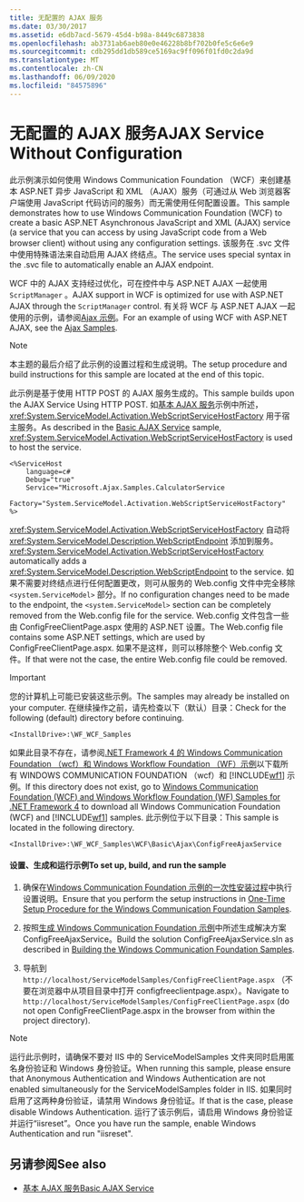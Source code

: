 ```yaml
---
title: 无配置的 AJAX 服务
ms.date: 03/30/2017
ms.assetid: e6db7acd-5679-45d4-b98a-8449c6873838
ms.openlocfilehash: ab3731ab6aeb80e0e46228b8bf702b0fe5c6e6e9
ms.sourcegitcommit: cdb295dd1db589ce5169ac9ff096f01fd0c2da9d
ms.translationtype: MT
ms.contentlocale: zh-CN
ms.lasthandoff: 06/09/2020
ms.locfileid: "84575896"
---
```

# <a name="ajax-service-without-configuration"></a><span data-ttu-id="569fb-102">无配置的 AJAX 服务</span><span class="sxs-lookup"><span data-stu-id="569fb-102">AJAX Service Without Configuration</span></span>

<span data-ttu-id="569fb-103">此示例演示如何使用 Windows Communication Foundation （WCF）来创建基本 ASP.NET 异步 JavaScript 和 XML （AJAX）服务（可通过从 Web 浏览器客户端使用 JavaScript 代码访问的服务）而无需使用任何配置设置。</span><span class="sxs-lookup"><span data-stu-id="569fb-103">This sample demonstrates how to use Windows Communication Foundation (WCF) to create a basic ASP.NET Asynchronous JavaScript and XML (AJAX) service (a service that you can access by using JavaScript code from a Web browser client) without using any configuration settings.</span></span> <span data-ttu-id="569fb-104">该服务在 .svc 文件中使用特殊语法来自动启用 AJAX 终结点。</span><span class="sxs-lookup"><span data-stu-id="569fb-104">The service uses special syntax in the .svc file to automatically enable an AJAX endpoint.</span></span>

<span data-ttu-id="569fb-105">WCF 中的 AJAX 支持经过优化，可在控件中与 ASP.NET AJAX 一起使用 `ScriptManager` 。</span><span class="sxs-lookup"><span data-stu-id="569fb-105">AJAX support in WCF is optimized for use with ASP.NET AJAX through the `ScriptManager` control.</span></span> <span data-ttu-id="569fb-106">有关将 WCF 与 ASP.NET AJAX 一起使用的示例，请参阅[Ajax 示例](ajax.md)。</span><span class="sxs-lookup"><span data-stu-id="569fb-106">For an example of using WCF with ASP.NET AJAX, see the [Ajax Samples](ajax.md).</span></span>

> [!NOTE]
> <span data-ttu-id="569fb-107">本主题的最后介绍了此示例的设置过程和生成说明。</span><span class="sxs-lookup"><span data-stu-id="569fb-107">The setup procedure and build instructions for this sample are located at the end of this topic.</span></span>

 <span data-ttu-id="569fb-108">此示例是基于使用 HTTP POST 的 AJAX 服务生成的。</span><span class="sxs-lookup"><span data-stu-id="569fb-108">This sample builds upon the AJAX Service Using HTTP POST.</span></span> <span data-ttu-id="569fb-109">如[基本 AJAX 服务](basic-ajax-service.md)示例中所述， <xref:System.ServiceModel.Activation.WebScriptServiceHostFactory> 用于宿主服务。</span><span class="sxs-lookup"><span data-stu-id="569fb-109">As described in the [Basic AJAX Service](basic-ajax-service.md) sample, <xref:System.ServiceModel.Activation.WebScriptServiceHostFactory> is used to host the service.</span></span>

```text
<%ServiceHost
    language=c#
    Debug="true"
    Service="Microsoft.Ajax.Samples.CalculatorService
    Factory="System.ServiceModel.Activation.WebScriptServiceHostFactory"
%>
```

<span data-ttu-id="569fb-110"><xref:System.ServiceModel.Activation.WebScriptServiceHostFactory> 自动将 <xref:System.ServiceModel.Description.WebScriptEndpoint> 添加到服务。</span><span class="sxs-lookup"><span data-stu-id="569fb-110"><xref:System.ServiceModel.Activation.WebScriptServiceHostFactory> automatically adds a <xref:System.ServiceModel.Description.WebScriptEndpoint> to the service.</span></span> <span data-ttu-id="569fb-111">如果不需要对终结点进行任何配置更改，则可从服务的 Web.config 文件中完全移除 `<system.ServiceModel>` 部分。</span><span class="sxs-lookup"><span data-stu-id="569fb-111">If no configuration changes need to be made to the endpoint, the `<system.ServiceModel>` section can be completely removed from the Web.config file for the service.</span></span> <span data-ttu-id="569fb-112">Web.config 文件包含一些由 ConfigFreeClientPage.aspx 使用的 ASP.NET 设置。</span><span class="sxs-lookup"><span data-stu-id="569fb-112">The Web.config file contains some ASP.NET settings, which are used by ConfigFreeClientPage.aspx.</span></span> <span data-ttu-id="569fb-113">如果不是这样，则可以移除整个 Web.config 文件。</span><span class="sxs-lookup"><span data-stu-id="569fb-113">If that were not the case, the entire Web.config file could be removed.</span></span>

> [!IMPORTANT]
> <span data-ttu-id="569fb-114">您的计算机上可能已安装这些示例。</span><span class="sxs-lookup"><span data-stu-id="569fb-114">The samples may already be installed on your computer.</span></span> <span data-ttu-id="569fb-115">在继续操作之前，请先检查以下（默认）目录：</span><span class="sxs-lookup"><span data-stu-id="569fb-115">Check for the following (default) directory before continuing.</span></span>
>
> `<InstallDrive>:\WF_WCF_Samples`
>
> <span data-ttu-id="569fb-116">如果此目录不存在，请参阅[.NET Framework 4 的 Windows Communication Foundation （wcf）和 Windows Workflow Foundation （WF）示例](https://www.microsoft.com/download/details.aspx?id=21459)以下载所有 WINDOWS COMMUNICATION FOUNDATION （wcf）和 [!INCLUDE[wf1](../../../../includes/wf1-md.md)] 示例。</span><span class="sxs-lookup"><span data-stu-id="569fb-116">If this directory does not exist, go to [Windows Communication Foundation (WCF) and Windows Workflow Foundation (WF) Samples for .NET Framework 4](https://www.microsoft.com/download/details.aspx?id=21459) to download all Windows Communication Foundation (WCF) and [!INCLUDE[wf1](../../../../includes/wf1-md.md)] samples.</span></span> <span data-ttu-id="569fb-117">此示例位于以下目录：</span><span class="sxs-lookup"><span data-stu-id="569fb-117">This sample is located in the following directory.</span></span>
>
> `<InstallDrive>:\WF_WCF_Samples\WCF\Basic\Ajax\ConfigFreeAjaxService`

#### <a name="to-set-up-build-and-run-the-sample"></a><span data-ttu-id="569fb-118">设置、生成和运行示例</span><span class="sxs-lookup"><span data-stu-id="569fb-118">To set up, build, and run the sample</span></span>

1. <span data-ttu-id="569fb-119">确保在[Windows Communication Foundation 示例的一次性安装过程](one-time-setup-procedure-for-the-wcf-samples.md)中执行设置说明。</span><span class="sxs-lookup"><span data-stu-id="569fb-119">Ensure that you perform the setup instructions in [One-Time Setup Procedure for the Windows Communication Foundation Samples](one-time-setup-procedure-for-the-wcf-samples.md).</span></span>

2. <span data-ttu-id="569fb-120">按照[生成 Windows Communication Foundation 示例](building-the-samples.md)中所述生成解决方案 ConfigFreeAjaxService。</span><span class="sxs-lookup"><span data-stu-id="569fb-120">Build the solution ConfigFreeAjaxService.sln as described in [Building the Windows Communication Foundation Samples](building-the-samples.md).</span></span>

3. <span data-ttu-id="569fb-121">导航到 `http://localhost/ServiceModelSamples/ConfigFreeClientPage.aspx` （不要在浏览器中从项目目录中打开 configfreeclientpage.aspx）。</span><span class="sxs-lookup"><span data-stu-id="569fb-121">Navigate to `http://localhost/ServiceModelSamples/ConfigFreeClientPage.aspx` (do not open ConfigFreeClientPage.aspx in the browser from within the project directory).</span></span>

> [!NOTE]
> <span data-ttu-id="569fb-122">运行此示例时，请确保不要对 IIS 中的 ServiceModelSamples 文件夹同时启用匿名身份验证和 Windows 身份验证。</span><span class="sxs-lookup"><span data-stu-id="569fb-122">When running this sample, please ensure that Anonymous Authentication and Windows Authentication are not enabled simultaneously for the ServiceModelSamples folder in IIS.</span></span> <span data-ttu-id="569fb-123">如果同时启用了这两种身份验证，请禁用 Windows 身份验证。</span><span class="sxs-lookup"><span data-stu-id="569fb-123">If that is the case, please disable Windows Authentication.</span></span> <span data-ttu-id="569fb-124">运行了该示例后，请启用 Windows 身份验证并运行“iisreset”。</span><span class="sxs-lookup"><span data-stu-id="569fb-124">Once you have run the sample, enable Windows Authentication and run "iisreset".</span></span>

## <a name="see-also"></a><span data-ttu-id="569fb-125">另请参阅</span><span class="sxs-lookup"><span data-stu-id="569fb-125">See also</span></span>

- [<span data-ttu-id="569fb-126">基本 AJAX 服务</span><span class="sxs-lookup"><span data-stu-id="569fb-126">Basic AJAX Service</span></span>](basic-ajax-service.md)
